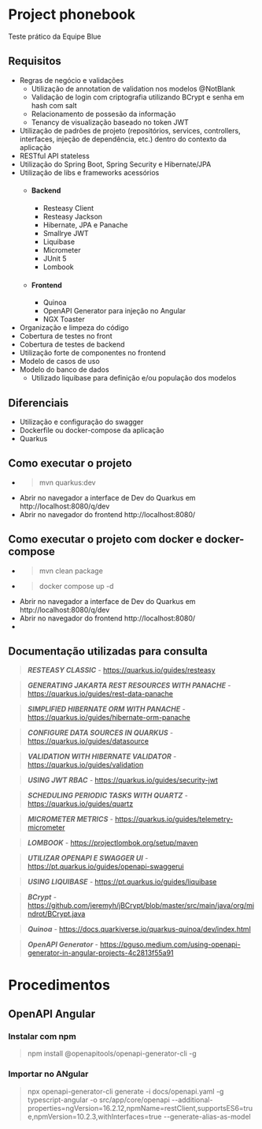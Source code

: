 # Project phonebook

Teste prático da Equipe Blue

## Requisitos

- Regras de negócio e validações
  - Utilização de annotation de validation nos modelos @NotBlank
  - Validação de login com criptografia utilizando BCrypt e senha em hash com salt
  - Relacionamento de possesão da informação
  - Tenancy de visualização baseado no token JWT
- Utilização de padrões de projeto (repositórios, services, controllers, interfaces, injeção de dependência, etc.) dentro do contexto da aplicação
- RESTful API stateless
- Utilização do Spring Boot, Spring Security e Hibernate/JPA
- Utilização de libs e frameworks acessórios
  - #### Backend
    - Resteasy Client
    - Resteasy Jackson
    - Hibernate, JPA e Panache
    - Smallrye JWT
    - Liquibase
    - Micrometer
    - JUnit 5
    - Lombook
  - #### Frontend
    - Quinoa
    - OpenAPI Generator para injeção no Angular
    - NGX Toaster
- Organização e limpeza do código
- Cobertura de testes no front
- Cobertura de testes de backend
- Utilização forte de componentes no frontend
- Modelo de casos de uso
- Modelo do banco de dados
  - Utilizado liquibase para definição e/ou população dos modelos

## Diferenciais
- Utilização e configuração do swagger
- Dockerfile ou docker-compose da aplicação
- Quarkus

## Como executar o projeto
- > mvn quarkus:dev
- Abrir no navegador a interface de Dev do Quarkus em http://localhost:8080/q/dev
- Abrir no navegador do frontend http://localhost:8080/

## Como executar o projeto com docker e docker-compose
- > mvn clean package
- > docker compose up -d
- Abrir no navegador a interface de Dev do Quarkus em http://localhost:8080/q/dev
- Abrir no navegador do frontend http://localhost:8080/
- 
## Documentação utilizadas para consulta
> **_RESTEASY CLASSIC_** - https://quarkus.io/guides/resteasy

> **_GENERATING JAKARTA REST RESOURCES WITH PANACHE_** - https://quarkus.io/guides/rest-data-panache

> **_SIMPLIFIED HIBERNATE ORM WITH PANACHE_** - https://quarkus.io/guides/hibernate-orm-panache

> **_CONFIGURE DATA SOURCES IN QUARKUS_** - https://quarkus.io/guides/datasource

> **_VALIDATION WITH HIBERNATE VALIDATOR_** - https://quarkus.io/guides/validation

> **_USING JWT RBAC_** - https://quarkus.io/guides/security-jwt

> **_SCHEDULING PERIODIC TASKS WITH QUARTZ_** - https://quarkus.io/guides/quartz

> **_MICROMETER METRICS_** - https://quarkus.io/guides/telemetry-micrometer

> **_LOMBOOK_** - https://projectlombok.org/setup/maven

> **_UTILIZAR OPENAPI E SWAGGER UI_** - https://pt.quarkus.io/guides/openapi-swaggerui

> **_USING LIQUIBASE_** - https://pt.quarkus.io/guides/liquibase

> **_BCrypt_** - https://github.com/jeremyh/jBCrypt/blob/master/src/main/java/org/mindrot/BCrypt.java

> **_Quinoa_** - https://docs.quarkiverse.io/quarkus-quinoa/dev/index.html

> **_OpenAPI Generator_** - https://pguso.medium.com/using-openapi-generator-in-angular-projects-4c2813f55a91



# Procedimentos
## OpenAPI Angular
### Instalar com npm
> npm install @openapitools/openapi-generator-cli -g
### Importar no ANgular
>  npx openapi-generator-cli generate -i docs/openapi.yaml -g typescript-angular -o src/app/core/openapi --additional-properties=ngVersion=16.2.12,npmName=restClient,supportsES6=true,npmVersion=10.2.3,withInterfaces=true  --generate-alias-as-model